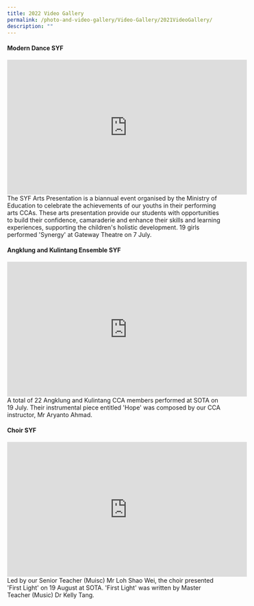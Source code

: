 ```yaml
---
title: 2022 Video Gallery
permalink: /photo-and-video-gallery/Video-Gallery/2021VideoGallery/
description: ""
---
```


#### Modern Dance SYF

<iframe width="560" height="315" src="https://www.youtube.com/embed/fxNuKG_RYj0" title="YouTube video player" frameborder="0" allow="accelerometer; autoplay; clipboard-write; encrypted-media; gyroscope; picture-in-picture" allowfullscreen></iframe>
The SYF Arts Presentation is a biannual event organised by the Ministry of Education to celebrate the achievements of our youths in their performing arts CCAs. These arts presentation provide our students with opportunities to build their confidence, camaraderie and enhance their skills and learning experiences, supporting the children's holistic development. 19 girls performed 'Synergy' at Gateway Theatre on 7 July.

#### Angklung and Kulintang Ensemble SYF
<iframe width="560" height="315" src="https://www.youtube.com/embed/vCNdVxVVmAo" title="YouTube video player" frameborder="0" allow="accelerometer; autoplay; clipboard-write; encrypted-media; gyroscope; picture-in-picture" allowfullscreen></iframe>
A total of 22 Angklung and Kulintang CCA members performed at SOTA on 19 July. Their instrumental piece entitled 'Hope' was composed by our CCA instructor, Mr Aryanto Ahmad.

#### Choir SYF
<iframe width="560" height="315" src="https://www.youtube.com/embed/SazIldYGSts" title="YouTube video player" frameborder="0" allow="accelerometer; autoplay; clipboard-write; encrypted-media; gyroscope; picture-in-picture" allowfullscreen></iframe>
Led by our Senior Teacher (Muisc) Mr Loh Shao Wei, the choir presented 'First Light' on 19 August at SOTA. 'First Light' was written by Master Teacher (Music) Dr Kelly Tang.